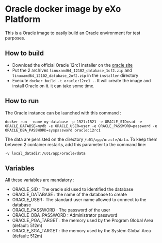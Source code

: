 # Oracle docker image by eXo Platform 

This is a Oracle image to easily build an Oracle environment for test purposes.

## How to build

- Download the official Oracle 12rc1 installer on the [oracle site](http://www.oracle.com/technetwork/indexes/downloads/index.html#database)
- Put the 2 archives `linuxamd64_12102_database_1of2.zip` and `linuxamd64_12102_database_2of2.zip` in the `installer` directory
- Execute `docker build -t oracle:12rc1 .`. It will create the image and install Oracle on it. it can take some time.

## How to run

The Oracle instance can be launched with this command :
``` 
docker run --name my-database -p 1521:1521 -e ORACLE_SID=sid -e ORACLE_DATABSE=mydb -e ORACLE_USER=user -e ORACLE_PASSWORD=password -e ORACLE_DBA_PASSWORD=syspassword oracle:12rc1
```

The data are persisted on the directory `/u01/app/oracle/data`. To keep them between 2 container restarts, add this parameter to the command line:
```
-v local_datadir:/u01/app/oracle/data
```

## Variables
All these variables are mandatory :
- ORACLE_SID : The oracle sid used to identified the database
- ORACLE_DATABASE : the name of the database to create
- ORACLE_USER : The standard user name allowed to connect to the database
- ORACLE_PASSWORD : The password of the user 
- ORACLE_DBA_PASSWORD : Administrator password
- ORACLE_PGA_TARGET : the memory used by the Program Global Area (default: 512m)
- ORACLE_SGA_TARGET : the memory used by the System Global Area (default: 512m)